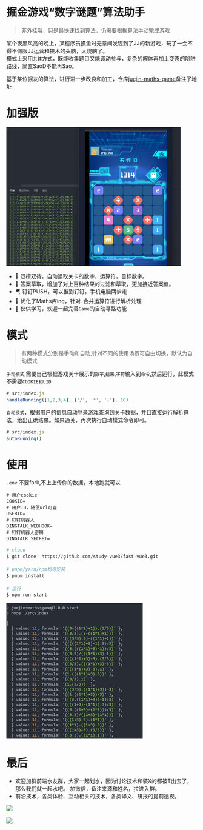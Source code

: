 # 掘金游戏“数字谜题”算法助手
> 非外挂哦，只是最快速找到算法，仍需要根据算法手动完成游戏

某个夜黑风高的晚上，某程序员摸鱼时无意间发现到了JJ的新游戏，玩了一会不得不佩服JJ运营和技术的头脑，太烧脑了。  
模式上采用`共建`方式，既能收集题目又能调动参与，复杂的解体再加上变态的陷阱路线，简直SaoD不能再Sao。

基于某位掘友的算法，进行进一步改良和加工，仓库[juejin-maths-game](https://github.com/study-vue3/fast-vue3)备注了地址  

# 加强版
<a>
<img src="./statics/maths.png" width="460">
</a>

- 🎉 双模双待，自动读取关卡的数字，运算符，目标数字。
- 🧩 答案萃取，增加了对上百种结果的过滤和萃取，更加接近答案值。
- 🪂 钉钉PUSH，可以推到钉钉，手机电脑两步走
- 🧬 优化了Maths库ing，针对`.`合并运算符进行解析处理
- 🤡 仅供学习，欢迎一起完善`Game`的自动寻路功能


# 模式
>有两种模式分别是手动和自动,针对不同的使用场景可自由切换，默认为自动模式

`手动模式`,需要自己根据游戏关卡展示的`数字`,`结果`,`字符`输入到`命令`,然后运行，此模式不需要`COOKIE和UID`
```javascript
# src/index.js
handleRunning([1,2,3,4], ['/', '*', '-'], 10)
```

`自动模式`，根据用户的信息自动登录游戏查询到关卡数据，并且直接运行解析算法，给出正确结果。如果通关，再次执行自动模式命令即可。  
```javascript
# src/index.js
autoRunning()

```

# 使用

`.env` 不要fork,不上上传你的数据，本地跑就可以
```
# 用户cookie
COOKIE=
# 用户ID，随便url可查
USERID=
# 钉钉机器人
DINGTALK_WEBHOOK=
# 钉钉机器人密钥
DINGTALK_SECRET=
```

```sh
# clone 
$ git clone  https://github.com/study-vue3/fast-vue3.git

# pnpm/yarn/npm均可安装
$ pnpm install

# 运行
$ npm run start
```

<a>
<img src="./statics/maths-code.png" width="360">
</a>

# 最后
-   欢迎加群前端水友群，大家一起划水，因为讨论技术和装X的都被T出去了，那么我们就一起水吧。 加微信，备注来源和姓名，拉进入群。
-   前沿技术，各类体验、互动相关的技术，各类译文、研报的提前透视。

<p>
<img width="360" src="https://cdn.jsdelivr.net/gh/MaleWeb/picture/images/techblog/varqun.jpg">
</p>
<p>
<img width="360" src="https://cdn.jsdelivr.net/gh/MaleWeb/picture/images/techblog/扫地盲僧公众号.png">
</p>